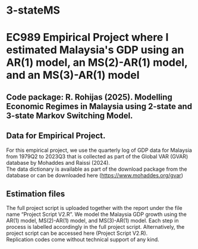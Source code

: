 # 3-stateMS
# EC989 Empirical Project where I estimated Malaysia's GDP using an AR(1) model, an MS(2)-AR(1) model, and an MS(3)-AR(1) model

## Code package: R. Rohijas (2025). Modelling Economic Regimes in Malaysia using 2-state and 3-state Markov Switching Model.

## Data for Empirical Project.
For this empirical project, we use the quarterly log of GDP data for Malaysia from 1979Q2 to 2023Q3 that is collected as part of the Global VAR (GVAR) database by Mohaddes and Raissi (2024).  
The data dictionary is available as part of the download package from the database or can be downloaded here (https://www.mohaddes.org/gvar)

## Estimation files
The full project script is uploaded together with the report under the file name “Project Script V2.R”. We model the Malaysia GDP growth using the AR(1) model, MS(2)-AR(1) model, and MS(3)-AR(1) model. Each step in process is labelled accordingly in the full project script. Alternatively, the project script can be accessed here (Project Script V2.R).  
Replication codes come without technical support of any kind.

